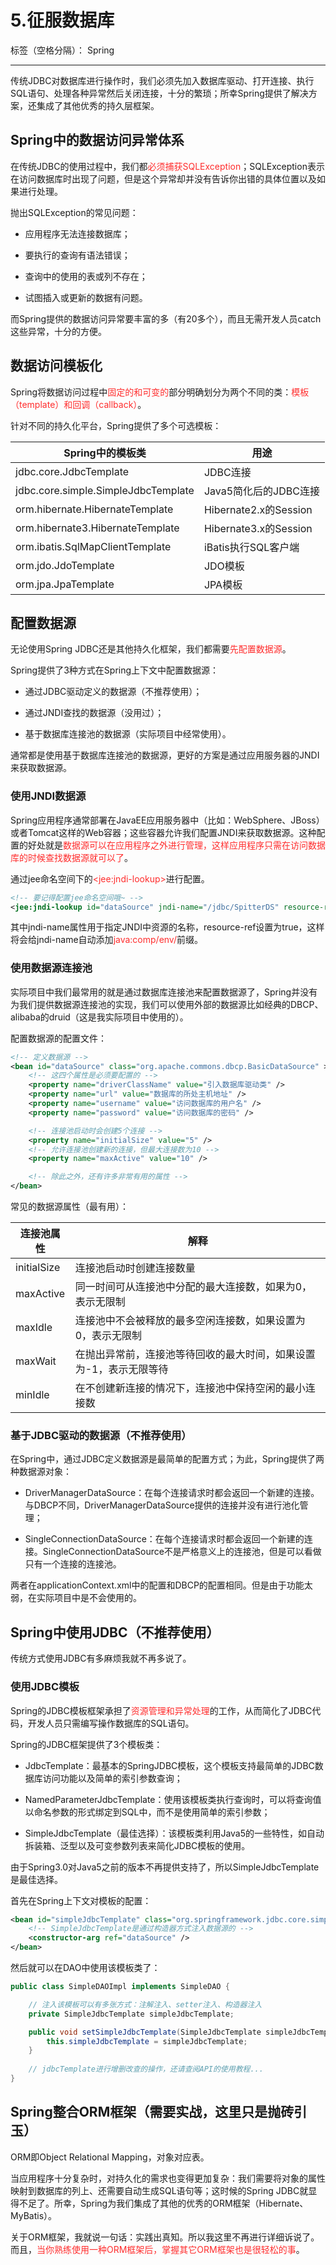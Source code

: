 ﻿# 5.征服数据库

标签（空格分隔）： Spring

---

传统JDBC对数据库进行操作时，我们必须先加入数据库驱动、打开连接、执行SQL语句、处理各种异常然后关闭连接，十分的繁琐；所幸Spring提供了解决方案，还集成了其他优秀的持久层框架。

## Spring中的数据访问异常体系

在传统JDBC的使用过程中，我们都<font color="FF2D2D">必须捕获SQLException</font>；SQLException表示在访问数据库时出现了问题，但是这个异常却并没有告诉你出错的具体位置以及如果进行处理。

抛出SQLException的常见问题：

 - 应用程序无法连接数据库；

 - 要执行的查询有语法错误；

 - 查询中的使用的表或列不存在；

 - 试图插入或更新的数据有问题。

而Spring提供的数据访问异常要丰富的多（有20多个），而且无需开发人员catch这些异常，十分的方便。

## 数据访问模板化

Spring将数据访问过程中<font color="FF2D2D">固定的和可变的</font>部分明确划分为两个不同的类：<font color="FF2D2D">模板（template）和回调（callback）</font>。

针对不同的持久化平台，Spring提供了多个可选模板：

| Spring中的模板类                    | 用途                  |
| ----------------------------------- | --------------------- |
| jdbc.core.JdbcTemplate              | JDBC连接              |
| jdbc.core.simple.SimpleJdbcTemplate | Java5简化后的JDBC连接 |
| orm.hibernate.HibernateTemplate     | Hibernate2.x的Session |
| orm.hibernate3.HibernateTemplate    | Hibernate3.x的Session |
| orm.ibatis.SqlMapClientTemplate     | iBatis执行SQL客户端   |
| orm.jdo.JdoTemplate                 | JDO模板               |
| orm.jpa.JpaTemplate                 | JPA模板               |

## 配置数据源

无论使用Spring JDBC还是其他持久化框架，我们都需要<font color="FF2D2D">先配置数据源</font>。

Spring提供了3种方式在Spring上下文中配置数据源：

 - 通过JDBC驱动定义的数据源（不推荐使用）；
 
 - 通过JNDI查找的数据源（没用过）；
 
 - 基于数据库连接池的数据源（实际项目中经常使用）。

通常都是使用基于数据库连接池的数据源，更好的方案是通过应用服务器的JNDI来获取数据源。

### 使用JNDI数据源

Spring应用程序通常部署在JavaEE应用服务器中（比如：WebSphere、JBoss）或者Tomcat这样的Web容器；这些容器允许我们配置JNDI来获取数据源。这种配置的好处就是<font color="FF2D2D">数据源可以在应用程序之外进行管理，这样应用程序只需在访问数据库的时候查找数据源就可以了</font>。

通过jee命名空间下的<font color="FF2D2D">&lt;jee:jndi-lookup&gt;</font>进行配置。

``` applicationContext.xml
<!-- 要记得配置jee命名空间哦~ -->
<jee:jndi-lookup id="dataSource" jndi-name="/jdbc/SpitterDS" resource-ref="true" /> 
``` 

其中jndi-name属性用于指定JNDI中资源的名称，resource-ref设置为true，这样将会给jndi-name自动添加<font color="FF2D2D">java:comp/env/</font>前缀。

### 使用数据源连接池

实际项目中我们最常用的就是通过数据库连接池来配置数据源了，Spring并没有为我们提供数据源连接池的实现，我们可以使用外部的数据源比如经典的DBCP、alibaba的druid（这是我实际项目中使用的）。

配置数据源的配置文件：

``` applicationContext.xml
<!-- 定义数据源 -->
<bean id="dataSource" class="org.apache.commons.dbcp.BasicDataSource" >
    <!-- 这四个属性是必须要配置的 -->
    <property name="driverClassName" value="引入数据库驱动类" />
    <property name="url" value="数据库的所处主机地址" />
    <property name="username" value="访问数据库的用户名" />
    <property name="password" value="访问数据库的密码" />

    <!-- 连接池启动时会创建5个连接 -->
    <property name="initialSize" value="5" />
    <!-- 允许连接池创建新的连接，但最大连接数为10 -->
    <property name="maxActive" value="10" />

    <!-- 除此之外，还有许多非常有用的属性 -->
</bean>
``` 

常见的数据源属性（最有用）：

| 连接池属性  | 解释                                                               |
| ----------- | ------------------------------------------------------------------ |
| initialSize | 连接池启动时创建连接数量                                           |
| maxActive   | 同一时间可从连接池中分配的最大连接数，如果为0，表示无限制          |
| maxIdle     | 连接池中不会被释放的最多空闲连接数，如果设置为0，表示无限制        |
| maxWait     | 在抛出异常前，连接池等待回收的最大时间，如果设置为-1，表示无限等待 |
| minIdle     | 在不创建新连接的情况下，连接池中保持空闲的最小连接数               |

### 基于JDBC驱动的数据源（不推荐使用）

在Spring中，通过JDBC定义数据源是最简单的配置方式；为此，Spring提供了两种数据源对象：

 - DriverManagerDataSource：在每个连接请求时都会返回一个新建的连接。与DBCP不同，DriverManagerDataSource提供的连接并没有进行池化管理；

 - SingleConnectionDataSource：在每个连接请求时都会返回一个新建的连接。SingleConnectionDataSource不是严格意义上的连接池，但是可以看做只有一个连接的连接池。

两者在applicationContext.xml中的配置和DBCP的配置相同。但是由于功能太弱，在实际项目中是不会使用的。

## Spring中使用JDBC（不推荐使用）

传统方式使用JDBC有多麻烦我就不再多说了。

### 使用JDBC模板

Spring的JDBC模板框架承担了<font color="FF2D2D">资源管理和异常处理</font>的工作，从而简化了JDBC代码，开发人员只需编写操作数据库的SQL语句。

Spring的JDBC框架提供了3个模板类：

 - JdbcTemplate：最基本的SpringJDBC模板，这个模板支持最简单的JDBC数据库访问功能以及简单的索引参数查询；

 - NamedParameterJdbcTemplate：使用该模板类执行查询时，可以将查询值以命名参数的形式绑定到SQL中，而不是使用简单的索引参数；

 - SimpleJdbcTemplate（最佳选择）：该模板类利用Java5的一些特性，如自动拆装箱、泛型以及可变参数列表来简化JDBC模板的使用。
 
由于Spring3.0对Java5之前的版本不再提供支持了，所以SimpleJdbcTemplate是最佳选择。

首先在Spring上下文对模板的配置：

``` applicationContext.xml
<bean id="simpleJdbcTemplate" class="org.springframework.jdbc.core.simple.SimpleJdbcTemplate" >
    <!-- SimpleJdbcTemplate是通过构造器方式注入数据源的 -->
    <constructor-arg ref="dataSource" />
</bean>
``` 

然后就可以在DAO中使用该模板类了：

``` java
public class SimpleDAOImpl implements SimpleDAO {

    // 注入该模板可以有多张方式：注解注入、setter注入、构造器注入
    private SimpleJdbcTemplate simpleJdbcTemplate;

    public void setSimpleJdbcTemplate(SimpleJdbcTemplate simpleJdbcTemplate) {
        this.simpleJdbcTemplate = simpleJdbcTemplate;
    }
    
    // jdbcTemplate进行增删改查的操作，还请查阅API的使用教程...
}
``` 

## Spring整合ORM框架（需要实战，这里只是抛砖引玉）

ORM即Object Relational Mapping，对象对应表。

当应用程序十分复杂时，对持久化的需求也变得更加复杂：我们需要将对象的属性映射到数据库的列上、还需要自动生成SQL语句等；这时候的Spring JDBC就显得不足了。所幸，Spring为我们集成了其他的优秀的ORM框架（Hibernate、MyBatis）。

关于ORM框架，我就说一句话：实践出真知。所以我这里不再进行详细诉说了。而且，<font color="FF2D2D">当你熟练使用一种ORM框架后，掌握其它ORM框架也是很轻松的事</font>。